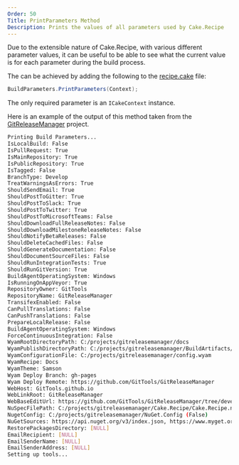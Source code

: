 ```yaml
---
Order: 50
Title: PrintParameters Method
Description: Prints the values of all parameters used by Cake.Recipe
---
```


Due to the extensible nature of Cake.Recipe, with various different parameter values, it can be useful to be able to see what the current value is for each parameter during the build process.

The can be achieved by adding the following to the [recipe.cake](./recipe-cake) file:

```csharp
BuildParameters.PrintParameters(Context);
```

The only required parameter is an `ICakeContext` instance.

Here is an example of the output of this method taken from the [GitReleaseManager](https://github.com/gittools/gitreleasemanager) project.

```bash
Printing Build Parameters...
IsLocalBuild: False
IsPullRequest: True
IsMainRepository: True
IsPublicRepository: True
IsTagged: False
BranchType: Develop
TreatWarningsAsErrors: True
ShouldSendEmail: True
ShouldPostToGitter: True
ShouldPostToSlack: True
ShouldPostToTwitter: True
ShouldPostToMicrosoftTeams: False
ShouldDownloadFullReleaseNotes: False
ShouldDownloadMilestoneReleaseNotes: False
ShouldNotifyBetaReleases: False
ShouldDeleteCachedFiles: False
ShouldGenerateDocumentation: False
ShouldDocumentSourceFiles: False
ShouldRunIntegrationTests: True
ShouldRunGitVersion: True
BuildAgentOperatingSystem: Windows
IsRunningOnAppVeyor: True
RepositoryOwner: GitTools
RepositoryName: GitReleaseManager
TransifexEnabled: False
CanPullTranslations: False
CanPushTranslations: False
PrepareLocalRelease: False
BuildAgentOperatingSystem: Windows
ForceContinuousIntegration: False
WyamRootDirectoryPath: C:/projects/gitreleasemanager/docs
WyamPublishDirectoryPath: C:/projects/gitreleasemanager/BuildArtifacts/temp/_PublishedDocumentation
WyamConfigurationFile: C:/projects/gitreleasemanager/config.wyam
WyamRecipe: Docs
WyamTheme: Samson
Wyam Deploy Branch: gh-pages
Wyam Deploy Remote: https://github.com/GitTools/GitReleaseManager
WebHost: GitTools.github.io
WebLinkRoot: GitReleaseManager
WebBaseEditUrl: https://github.com/GitTools/GitReleaseManager/tree/develop/docs/input/
NuSpecFilePath: C:/projects/gitreleasemanager/Cake.Recipe/Cake.Recipe.nuspec
NugetConfig: C:/projects/gitreleasemanager/NuGet.Config (False)
NuGetSources: https://api.nuget.org/v3/index.json, https://www.myget.org/F/cake-contrib/api/v3/index.json
RestorePackagesDirectory: [NULL]
EmailRecipient: [NULL]
EmailSenderName: [NULL]
EmailSenderAddress: [NULL]
Setting up tools...

```
